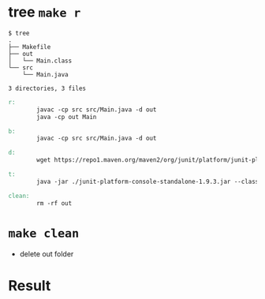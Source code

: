 # tree ```make r```

```
$ tree
.
├── Makefile
├── out
│   └── Main.class
└── src
    └── Main.java

3 directories, 3 files
```

```Makefile
r:
		javac -cp src src/Main.java -d out
		java -cp out Main

b:
		javac -cp src src/Main.java -d out

d: 
		wget https://repo1.maven.org/maven2/org/junit/platform/junit-platform-console-standalone/1.9.3/junit-platform-console-standalone-1.9.3.jar

t:
		java -jar ./junit-platform-console-standalone-1.9.3.jar --class-path dist --scan-class-path

clean:
		rm -rf out
```

# ```make clean```

- delete out folder

# Result

```

```
